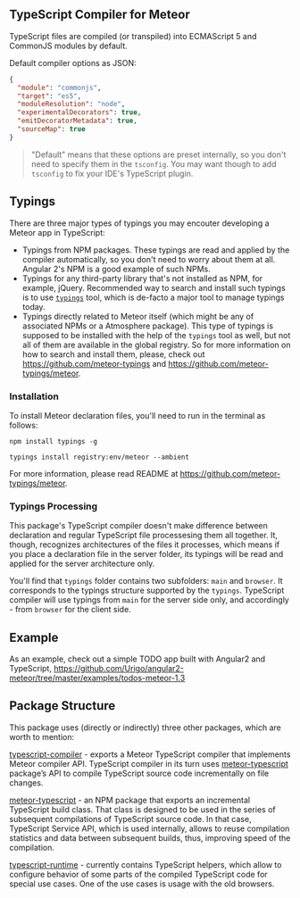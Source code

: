 ## TypeScript Compiler for Meteor

TypeScript files are compiled (or transpiled) into ECMAScript 5 and CommonJS modules by default.

Default compiler options as JSON:
````json
{
  "module": "commonjs",
  "target": "es5",
  "moduleResolution": "node",
  "experimentalDecorators": true,
  "emitDecoratorMetadata": true,
  "sourceMap": true
}
````

> "Default" means that these options are preset internally, so you don't need to specify them in the `tsconfig`. You may want though to add `tsconfig` to fix your IDE's TypeScript plugin.

## Typings

There are three major types of typings you may encouter developing a Meteor app in TypeScript:
- Typings from NPM packages. These typings are read and applied by the compiler automatically, so you don't need to worry about them at
  all. Angular 2's NPM is a good example of such NPMs.
- Typings for any third-party library that's not installed as NPM, for example, jQuery. Recommended way to search and install such typings is to use [`typings`](https://github.com/typings/typings) tool, which is de-facto a major tool to manage typings today.
- Typings directly related to Meteor itself (which might be any of associated NPMs or a Atmosphere package).
  This type of typings is supposed to be installed with the help of the `typings` tool as well, but not all of them are available in the global registry. So for more information on how to search and install them, please, check out https://github.com/meteor-typings and https://github.com/meteor-typings/meteor.

### Installation

To install Meteor declaration files, you'll need to run in the terminal as follows:
````
npm install typings -g

typings install registry:env/meteor --ambient
````

For more information, please read README at https://github.com/meteor-typings/meteor.

### Typings Processing

This package's TypeScript compiler doesn't make difference between declaration and regular TypeScript file processesing them all together. It, though, recognizes architectures of the files it processes, which means if you place a declaration file in the server folder, its typings will be read and applied for the server architecture only.

You'll find that `typings` folder contains two subfolders: `main` and `browser`. It corresponds to the typings structure supported by the `typings`. TypeScript compiler will use typings from `main` for the server side only, and accordingly - from `browser` for the client side.

## Example

As an example, check out a simple TODO app built with Angular2 and TypeScript,
https://github.com/Urigo/angular2-meteor/tree/master/examples/todos-meteor-1.3

## Package Structure

This package uses (directly or indirectly) three other packages, which are worth to mention:

[typescript-compiler](https://github.com/barbatus/typescript-compiler) - exports a Meteor TypeScript compiler that implements Meteor compiler API. TypeScript compiler in its turn uses [meteor-typescript](https://github.com/barbatus/meteor-typescript) package’s API
to compile TypeScript source code incrementally on file changes.

[meteor-typescript](https://github.com/barbatus/meteor-typescript) - an NPM package that exports an incremental TypeScript build class.
That class is designed to be used in the series of subsequent compilations of TypeScript source code. In that case, TypeScript Service API, which is used internally, allows to reuse compilation statistics and data between subsequent builds, thus, improving speed of the compilation.

[typescript-runtime](https://github.com/barbatus/typescript-runtime) - currently contains TypeScript helpers,
which allow to configure behavior of some parts of the compiled TypeScript code for special use cases. One of the use cases is usage with the old browsers.
